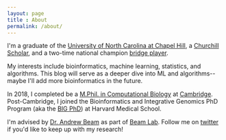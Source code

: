 ```yaml
---
layout: page
title : About
permalink: /about/
---
```


I'm a graduate of the <a href='http://www.unc.edu/' target="_blank">University of North Carolina at Chapel Hill</a>, a <a href='http://www.winstonchurchillfoundation.org/index.html' target="_blank"> Churchill Scholar</a>, and a two-time national champion <a href='http://www.acbl.org/learn_page/how-to-play-bridge/' target="_blank">bridge player</a>. 

My interests include bioinformatics, machine learning, statistics, and algorithms. This blog will serve as a deeper dive into ML and algorithms--maybe I'll add more bioinformatics in the future. 

In 2018, I completed be a <a href='https://www.maths.cam.ac.uk/postgrad/mphil/compbio' target='_blank'>M.Phil. in Computational Biology</a> at <a href='http://www.cam.ac.uk/' target='_blank'>Cambridge</a>. Post-Cambridge, I joined the Bioinformatics and Integrative Genomics PhD Program (aka the <a href='http://dms.hms.harvard.edu/big/' target='_blank'>BIG PhD</a>) at Harvard Medical School. 

I'm advised by <a href='https://twitter.com/AndrewLBeam' target='_blank'>Dr. Andrew Beam</a> as part of <a href='https://beamlab.org'>Beam Lab</a>. Follow me on <a href='https://twitter.com/BenKompa' target='_blank'>twitter</a> if you'd like to keep up with my research!

